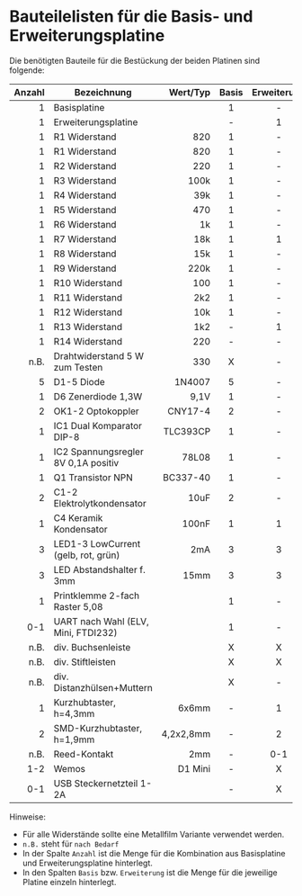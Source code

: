 # Bauteilelisten für die Basis- und Erweiterungsplatine

Die benötigten Bauteile für die Bestückung der beiden Platinen sind folgende:

| Anzahl | Bezeichnung                          | Wert/Typ | Basis | Erweiterung |
|-------:|--------------------------------------|---------:|:-----:|:-----------:|
|      1 | Basisplatine                         |          |     1 |           - |
|      1 | Erweiterungsplatine                  |          |     - |           1 |
|      1 | R1 Widerstand                        |      820 |     1 |           - |
|      1 | R1 Widerstand                        |      820 |     1 |           - |
|      1 | R2 Widerstand                        |      220 |     1 |           - |
|      1 | R3 Widerstand                        |     100k |     1 |           - |
|      1 | R4 Widerstand                        |      39k |     1 |           - |
|      1 | R5 Widerstand                        |      470 |     1 |           - |
|      1 | R6 Widerstand                        |       1k |     1 |           - |
|      1 | R7 Widerstand                        |      18k |     1 |           1 | ??
|      1 | R8 Widerstand                        |      15k |     1 |           - |
|      1 | R9 Widerstand                        |     220k |     1 |           - |
|      1 | R10 Widerstand                       |      100 |     1 |           - |
|      1 | R11 Widerstand                       |      2k2 |     1 |           - |
|      1 | R12 Widerstand                       |      10k |     1 |           - |
|      1 | R13 Widerstand                       |      1k2 |     - |           1 | !!
|      1 | R14 Widerstand                       |      220 |     - |           - |
|   n.B. | Drahtwiderstand 5 W zum Testen       |      330 |     X |           - |
|      5 | D1-5 Diode                           |   1N4007 |     5 |           - |
|      1 | D6 Zenerdiode 1,3W                   |     9,1V |     1 |           - |
|      2 | OK1-2 Optokoppler                    |  CNY17-4 |     2 |           - |
|      1 | IC1 Dual Komparator DIP-8            | TLC393CP |     1 |           - |
|      1 | IC2 Spannungsregler 8V 0,1A positiv  |    78L08 |     1 |           - |
|      1 | Q1 Transistor NPN                    | BC337-40 |     1 |           - |
|      2 | C1-2 Elektrolytkondensator           |     10uF |     2 |           - |
|      1 | C4 Keramik Kondensator               |    100nF |     1 |           1 |
|      3 | LED1-3 LowCurrent (gelb, rot, grün)  |      2mA |     3 |           3 |
|      3 | LED Abstandshalter f. 3mm            |     15mm |     3 |           3 |
|      1 | Printklemme 2-fach Raster 5,08       |          |     1 |           - |
|    0-1 | UART nach Wahl (ELV, Mini, FTDI232)  |          |     1 |           - |
|   n.B. | div. Buchsenleiste                   |          |     X |           X |
|   n.B. | div. Stiftleisten                    |          |     X |           X |
|   n.B. | div. Distanzhülsen+Muttern           |          |     X |           - |
|      1 | Kurzhubtaster, h=4,3mm               |    6x6mm |     - |           1 |
|      2 | SMD-Kurzhubtaster, h=1,9mm           |4,2x2,8mm |     - |           2 |
|   n.B. | Reed-Kontakt                         |      2mm |     - |         0-1 |
|    1-2 | Wemos                                |  D1 Mini |     - |           X |
|    0-1 | USB Steckernetzteil 1-2A             |          |     - |           X |

Hinweise:
* Für alle Widerstände sollte eine Metallfilm Variante verwendet werden.
* `n.B.` steht für `nach Bedarf`
* In der Spalte `Anzahl` ist die Menge für die Kombination aus Basisplatine und Erweiterungsplatine hinterlegt.
* In den Spalten `Basis` bzw. `Erweiterung` ist die Menge für die jeweilige Platine einzeln hinterlegt.
